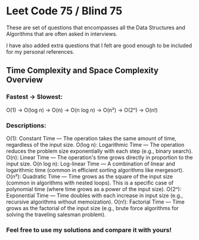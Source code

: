 # Leet Code 75 / Blind 75

These are set of questions that encompasses all the Data Structures and Algorithms that are often asked in interviews.

I have also added extra questions that I felt are good enough to be included for my personal references.

## Time Complexity and Space Complexity Overview

### Fastest -> Slowest:

O(1) → O(log n) → O(n) → O(n log n) → O(n²) → O(2ⁿ) → O(n!)

### Descriptions:

O(1): Constant Time — The operation takes the same amount of time, regardless of the input size.
O(log n): Logarithmic Time — The operation reduces the problem size exponentially with each step (e.g., binary search).
O(n): Linear Time — The operation's time grows directly in proportion to the input size.
O(n log n): Log-linear Time — A combination of linear and logarithmic time (common in efficient sorting algorithms like mergesort).
O(n²): Quadratic Time — Time grows as the square of the input size (common in algorithms with nested loops).
This is a specific case of polynomial time (where time grows as a power of the input size).
O(2ⁿ): Exponential Time — Time doubles with each increase in input size (e.g., recursive algorithms without memoization).
O(n!): Factorial Time — Time grows as the factorial of the input size (e.g., brute force algorithms for solving the traveling salesman problem).

### Feel free to use my solutions and compare it with yours!
